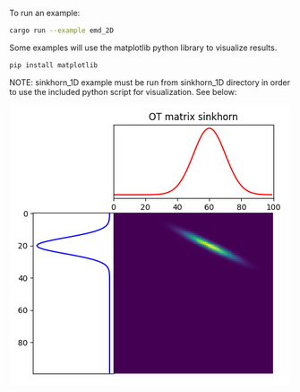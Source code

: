 
To run an example:

```bash
cargo run --example emd_2D
```

Some examples will use the matplotlib python library to visualize results.

```bash
pip install matplotlib
```

NOTE: sinkhorn_1D example must be run from sinkhorn_1D directory in order to use the included
python script for visualization. See below:

![](https://github.com/kachark/rust-optimal-transport/blob/main/images/sinkhorn_1D_gaussian.png)
